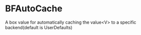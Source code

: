 # BFAutoCache
A box value for automatically caching the value&lt;V> to a specific backend(default is UserDefaults)
